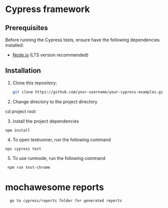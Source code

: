 # Cypress framework

## Prerequisites

Before running the Cypress tests, ensure have the following dependencies installed:

- [Node.js](https://nodejs.org/) (LTS version recommended)

## Installation

1. Clone this repository:

   ```bash
   git clone https://github.com/your-username/your-cypress-examples.git

   ```

2. Change directory to the project directory

cd project root

3. install the project dependencies

```
npm install
```

4. To open testrunner, run the following command

```
npx cypress test
```

5. To use runmode, run the following command

```
 npm run test-chrome
```

# mochawesome reports

```
  go to cypress/reports folder for generated reports
```
